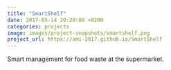 ```yaml
---
title: "SmartShelf"
date: 2017-05-14 20:20:00 +0200
categories: projects
image: images/project-snapshots/smartshelf.png
project_url: https://ami-2017.github.io/SmartShelf
---
```


Smart management for food waste at the supermarket.
